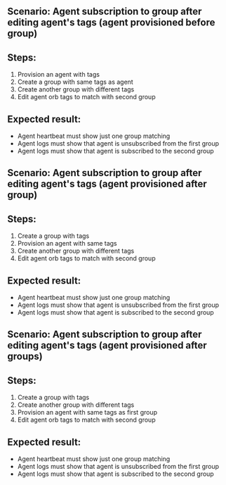 ## Scenario: Agent subscription to group after editing agent's tags (agent provisioned before group)
Steps:
-  
1. Provision an agent with tags
2. Create a group with same tags as agent
3. Create another group with different tags
4. Edit agent orb tags to match with second group

Expected result:
-
- Agent heartbeat must show just one group matching
- Agent logs must show that agent is unsubscribed from the first group
- Agent logs must show that agent is subscribed to the second group


## Scenario: Agent subscription to group after editing agent's tags (agent provisioned after group)
Steps:
-  
1. Create a group with tags
2. Provision an agent with same tags
3. Create another group with different tags
4. Edit agent orb tags to match with second group

Expected result:
-
- Agent heartbeat must show just one group matching
- Agent logs must show that agent is unsubscribed from the first group
- Agent logs must show that agent is subscribed to the second group


## Scenario: Agent subscription to group after editing agent's tags (agent provisioned after groups)
Steps:
-  
1. Create a group with tags
2. Create another group with different tags
3. Provision an agent with same tags as first group
4. Edit agent orb tags to match with second group

Expected result:
-
- Agent heartbeat must show just one group matching
- Agent logs must show that agent is unsubscribed from the first group
- Agent logs must show that agent is subscribed to the second group